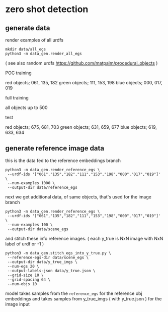 # zero shot detection

## generate data

render examples of all urdfs

```
mkdir data/all_egs
python3 -m data_gen.render_all_egs
```

( see also random urdfs https://github.com/matpalm/procedural_objects )

POC training

red objects; 061, 135, 182
green objects; 111, 153, 198
blue objects; 000, 017, 019

full training

all objects up to 500

test

red objects; 675, 681, 703
green objects; 631, 659, 677
blue objects; 619, 633, 634

## generate reference image data

this is the data fed to the reference embeddings branch

```
python3 -m data_gen.render_reference_egs \
 --urdf-ids '["061","135","182","111","153","198","000","017","019"]' \
 --num-examples 1000 \
 --output-dir data/reference_egs
```

next we get additional data, of same objects, that's used for the image branch

```
python3 -m data_gen.render_reference_egs \
 --urdf-ids '["061","135","182","111","153","198","000","017","019"]' \
 --num-examples 100 \
 --output-dir data/scene_egs
```

and stitch these info reference images.
( each y_true is NxN image with NxN label of urdf or -1 )

```
python3 -m data_gen.stitch_egs_into_y_true.py \
 --reference-egs-dir data/scene_egs \
 --output-dir data/y_true_imgs \
 --num-egs 20 \
 --output-labels-json data/y_true.json \
 --grid-size 10 \
 --grid-spacing 64 \
 --num-objs 10
```

model takes samples from the `reference_egs` for the reference obj embeddings
and takes samples from y_true_imgs ( with y_true.json ) for the image input
